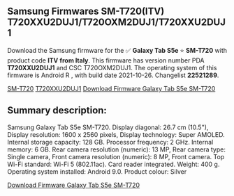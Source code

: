 <h2>Samsung Firmwares SM-T720(ITV) T720XXU2DUJ1/T720OXM2DUJ1/T720XXU2DUJ1</h2>
Download the Samsung firmware for the ✅ <strong>Galaxy Tab S5e </strong> ⭐ <strong>SM-T720</strong> with product code <strong>ITV</strong> <strong> from Italy</strong>. This firmware has version number PDA <strong>T720XXU2DUJ1</strong> and CSC T720OXM2DUJ1. The operating system of this firmware is Android R , with build date 2021-10-26. Changelist <strong>22521289</strong>.


[SM-T720](https://samfirm.shop/samsung/model/SM-T720)
[T720XXU2DUJ1](https://samfirm.shop/samsung/pda/T720XXU2DUJ1)
[Download Firmware Galaxy Tab S5e SM-T720](https://samfirm.shop/samsung/firmware/469307)
<h2>Summary description:</h2>
<p>Samsung Galaxy Tab S5e SM-T720. Display diagonal: 26.7 cm (10.5"), Display resolution: 1600 x 2560 pixels, Display technology: Super AMOLED. Internal storage capacity: 128 GB. Processor frequency: 2 GHz. Internal memory: 6 GB. Rear camera resolution (numeric): 13 MP, Rear camera type: Single camera, Front camera resolution (numeric): 8 MP, Front camera. Top Wi-Fi standard: Wi-Fi 5 (802.11ac). Card reader integrated. Weight: 400 g. Operating system installed: Android 9.0. Product colour: Silver</p>


[Download Firmware Galaxy Tab S5e SM-T720](https://samfirm.shop/samsung/firmware/469307)
